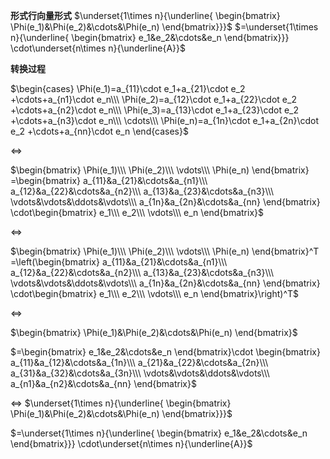 **形式行向量形式**
$\underset{1\times n}{\underline{
\begin{bmatrix}
\Phi(e_1)&\Phi(e_2)&\cdots&\Phi(e_n)
\end{bmatrix}}}$
$=\underset{1\times n}{\underline{
\begin{bmatrix}
e_1&e_2&\cdots&e_n
\end{bmatrix}}}
\cdot\underset{n\times n}{\underline{A}}$

**转换过程**

$\begin{cases}
\Phi(e_1)=a_{11}\cdot e_1+a_{21}\cdot e_2
+\cdots+a_{n1}\cdot e_n\\\ 
\Phi(e_2)=a_{12}\cdot e_1+a_{22}\cdot e_2
+\cdots+a_{n2}\cdot e_n\\\ 
\Phi(e_3)=a_{13}\cdot e_1+a_{23}\cdot e_2
+\cdots+a_{n3}\cdot e_n\\\ 
\cdots\\\ 
\Phi(e_n)=a_{1n}\cdot e_1+a_{2n}\cdot e_2
+\cdots+a_{nn}\cdot e_n
\end{cases}$

$\Leftrightarrow$

$\begin{bmatrix}
\Phi(e_1)\\\ \Phi(e_2)\\\ \vdots\\\ \Phi(e_n)
\end{bmatrix}
=\begin{bmatrix}
a_{11}&a_{21}&\cdots&a_{n1}\\\ 
a_{12}&a_{22}&\cdots&a_{n2}\\\ 
a_{13}&a_{23}&\cdots&a_{n3}\\\ 
\vdots&\vdots&\ddots&\vdots\\\ 
a_{1n}&a_{2n}&\cdots&a_{nn}
\end{bmatrix}
\cdot\begin{bmatrix}
e_1\\\ e_2\\\ \vdots\\\ e_n
\end{bmatrix}$

$\Leftrightarrow$

$\begin{bmatrix}
\Phi(e_1)\\\ \Phi(e_2)\\\ \vdots\\\ \Phi(e_n)
\end{bmatrix}^T
=\left(\begin{bmatrix}
a_{11}&a_{21}&\cdots&a_{n1}\\\ 
a_{12}&a_{22}&\cdots&a_{n2}\\\ 
a_{13}&a_{23}&\cdots&a_{n3}\\\ 
\vdots&\vdots&\ddots&\vdots\\\ 
a_{1n}&a_{2n}&\cdots&a_{nn}
\end{bmatrix}
\cdot\begin{bmatrix}
e_1\\\ e_2\\\ \vdots\\\ e_n
\end{bmatrix}\right)^T$

$\Leftrightarrow$

$\begin{bmatrix}
\Phi(e_1)&\Phi(e_2)&\cdots&\Phi(e_n)
\end{bmatrix}$

$=\begin{bmatrix}
e_1&e_2&\cdots&e_n
\end{bmatrix}\cdot
\begin{bmatrix}
a_{11}&a_{12}&\cdots&a_{1n}\\\ 
a_{21}&a_{22}&\cdots&a_{2n}\\\ 
a_{31}&a_{32}&\cdots&a_{3n}\\\ 
\vdots&\vdots&\ddots&\vdots\\\ 
a_{n1}&a_{n2}&\cdots&a_{nn}
\end{bmatrix}$


$\Leftrightarrow$
$\underset{1\times n}{\underline{
\begin{bmatrix}
\Phi(e_1)&\Phi(e_2)&\cdots&\Phi(e_n)
\end{bmatrix}}}$

$=\underset{1\times n}{\underline{
\begin{bmatrix}
e_1&e_2&\cdots&e_n
\end{bmatrix}}}
\cdot\underset{n\times n}{\underline{A}}$
